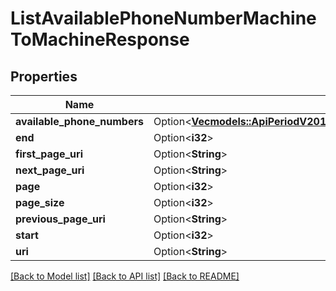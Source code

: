 # ListAvailablePhoneNumberMachineToMachineResponse

## Properties

Name | Type | Description | Notes
------------ | ------------- | ------------- | -------------
**available_phone_numbers** | Option<[**Vec<models::ApiPeriodV2010PeriodAccountPeriodAvailablePhoneNumberCountryPeriodAvailablePhoneNumberMachineToMachine>**](api.v2010.account.available_phone_number_country.available_phone_number_machine_to_machine.md)> |  | [optional]
**end** | Option<**i32**> |  | [optional]
**first_page_uri** | Option<**String**> |  | [optional]
**next_page_uri** | Option<**String**> |  | [optional]
**page** | Option<**i32**> |  | [optional]
**page_size** | Option<**i32**> |  | [optional]
**previous_page_uri** | Option<**String**> |  | [optional]
**start** | Option<**i32**> |  | [optional]
**uri** | Option<**String**> |  | [optional]

[[Back to Model list]](../README.md#documentation-for-models) [[Back to API list]](../README.md#documentation-for-api-endpoints) [[Back to README]](../README.md)


